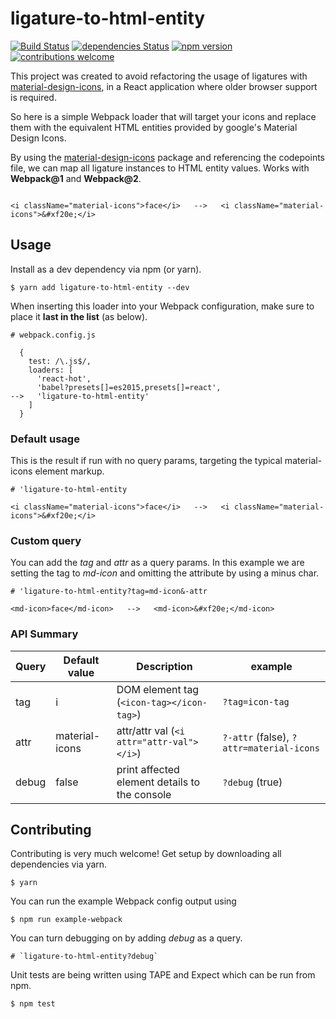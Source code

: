 # ligature-to-html-entity

[![Build Status](https://travis-ci.org/sam7r/ligature-to-html-entity.svg?branch=master)](https://travis-ci.org/sam7r/ligature-to-html-entity)
[![dependencies Status](https://david-dm.org/sam7r/ligature-to-html-entity/status.svg)](https://david-dm.org/sam7r/ligature-to-html-entity)
[![npm version](https://img.shields.io/npm/v/ligature-to-html-entity.svg)](https://www.npmjs.com/package/ligature-to-html-entity.svg)
[![contributions welcome](https://img.shields.io/badge/contributions-welcome-brightgreen.svg?style=flat)](https://github.com/dwyl/esta/issues)

This project was created to avoid refactoring the usage of ligatures with [material-design-icons](https://github.com/google/material-design-icons), in a React application where older browser support is required.  

So here is a simple Webpack loader that will target your icons and replace them with the equivalent HTML entities provided by google's Material Design Icons.  

By using the [material-design-icons](https://github.com/google/material-design-icons) package and referencing the codepoints file, we can map all ligature instances to HTML entity values. Works with **Webpack@1** and **Webpack@2**.

```

<i className="material-icons">face</i>   -->   <i className="material-icons">&#xf20e;</i>

```


## Usage
Install as a dev dependency via npm (or yarn).
```
$ yarn add ligature-to-html-entity --dev
```

When inserting this loader into your Webpack configuration, make sure to place it **last in the list** (as below). 

```
# webpack.config.js

  {
    test: /\.js$/,
    loaders: [
      'react-hot',
      'babel?presets[]=es2015,presets[]=react',
-->   'ligature-to-html-entity'
    ]
  }
```

### Default usage
This is the result if run with no query params, targeting the typical material-icons element markup.
```
# 'ligature-to-html-entity

<i className="material-icons">face</i>   -->   <i className="material-icons">&#xf20e;</i>
```

### Custom query
You can add the *tag* and *attr* as a query params. In this example we are setting the tag to *md-icon* and omitting the attribute by using a minus char.  
```
# 'ligature-to-html-entity?tag=md-icon&-attr

<md-icon>face</md-icon>   -->   <md-icon>&#xf20e;</md-icon>
```

### API Summary

| Query         | Default value  | Description                                          | example                                     |
| ------------- |----------------| -----                                                | ------------                                |
| tag           | i              | DOM element tag (`<icon-tag></icon-tag>`)              | `?tag=icon-tag`                             |
| attr          | material-icons | attr/attr val (`<i attr="attr-val"></i>`)  | `?-attr` (false), `?attr=material-icons`     |
| debug         | false          | print affected element details to the console | `?debug` (true)                             |


## Contributing
Contributing is very much welcome! Get setup by downloading all dependencies via yarn.
```
$ yarn 
```

You can run the example Webpack config output using
```
$ npm run example-webpack
```

You can turn debugging on by adding *debug* as a query.
```
# `ligature-to-html-entity?debug`
```

Unit tests are being written using TAPE and Expect which can be run from npm.
```
$ npm test
```



  